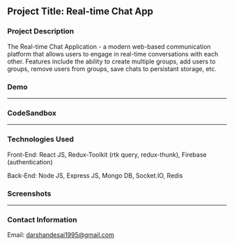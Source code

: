 ## Project Title: Real-time Chat App

### Project Description
The Real-time Chat Application - a modern web-based communication platform that allows users to engage in real-time conversations with each other. 
Features include the ability to create multiple groups, add users to groups, remove users from groups, save chats to persistant storage, etc.

### Demo
---

### CodeSandbox
---

### Technologies Used
Front-End: React JS, Redux-Toolkit (rtk query, redux-thunk), Firebase (authentication)

Back-End: Node JS, Express JS, Mongo DB, Socket.IO, Redis

### Screenshots
---

### Contact Information
Email: darshandesai1995@gmail.com
